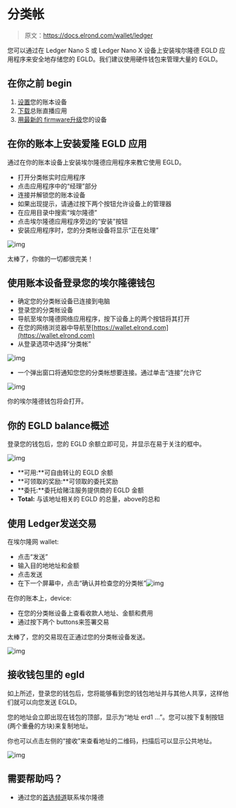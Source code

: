 # 分类帐

> 原文：<https://docs.elrond.com/wallet/ledger>

 您可以通过在 Ledger Nano S 或 Ledger Nano X 设备上安装埃尔隆德 EGLD 应用程序来安全地存储您的 EGLD。我们建议使用硬件钱包来管理大量的 EGLD。

## 在你之前 begin‌

1.  [设置](https://support.ledger.com/hc/en-us/articles/360000613793)您的账本设备
2.  [下载](https://www.ledger.com/ledger-live/download)总账直播应用
3.  [用最新的 firmware‌升级](https://support.ledger.com/hc/en-us/articles/360002731113)您的设备

## **在你的账本上安装爱隆 EGLD 应用** ‌

通过在你的账本设备上安装埃尔隆德应用程序来教它使用 EGLD。‌

*   打开分类帐实时应用程序
*   点击应用程序中的“经理”部分
*   连接并解锁您的账本设备
*   如果出现提示，请通过按下两个按钮允许设备上的管理器
*   在应用目录中搜索“埃尔隆德”
*   点击埃尔隆德应用程序旁边的“安装”按钮
*   安装应用程序时，您的分类帐设备将显示“正在处理”

![img](../Images/29fdfa4f47b35900ec17842f4d2954cc.png)

太棒了，你做的一切都很完美！

## 使用账本设备登录您的埃尔隆德钱包

*   确定您的分类帐设备已连接到电脑
*   登录您的分类帐设备
*   导航至埃尔隆德网络应用程序，按下设备上的两个按钮将其打开
*   在您的网络浏览器中导航至[https://wallet.elrond.com](https://wallet.elrond.com)
*   从登录选项中选择“分类帐”

![img](../Images/55cb6c9efc8e9f0c445fd0b5bd03ac6c.png)

*   一个弹出窗口将通知您您的分类帐想要连接。通过单击“连接”允许它

![img](../Images/62d359bbf2b9cb8ee102014df33e5bbe.png)

你的埃尔隆德钱包将会打开。‌

## 你的 EGLD balance‌概述

登录您的钱包后，您的 EGLD 余额立即可见，并显示在易于关注的框中。

![img](../Images/3286f489ad7fb9fa239cf97f55c54ebb.png)

*   **可用:**可自由转让的 EGLD 余额
*   **可领取的奖励:**可领取的委托奖励
*   **委托:**委托给赌注服务提供商的 EGLD 金额
*   **Total:** 与该地址相关的 EGLD 的总量，above‌的总和

## 使用 Ledger‌发送交易

在埃尔隆网 wallet:‌

*   点击“发送”
*   输入目的地地址和金额
*   点击发送
*   在下一个屏幕中，点击“确认并检查您的分类帐”![img](../Images/e9157a58a4358ff9c04f7203725a0e84.png)

在你的账本上，device:‌

*   在您的分类帐设备上查看收款人地址、金额和费用
*   通过按下两个 buttons‌来签署交易

太棒了，您的交易现在正通过您的分类帐设备发送。

![img](../Images/4e62988617f301b994671d9b278c623b.png)

## **接收钱包里的 egld**‌

如上所述，登录您的钱包后，您将能够看到您的钱包地址并与其他人共享，这样他们就可以向您发送 EGLD。‌

您的地址会立即出现在钱包的顶部，显示为“地址 erd1 ...”。您可以按下复制按钮(两个重叠的方块)来复制地址。‌

你也可以点击左侧的“接收”来查看地址的二维码，扫描后可以显示公共地址。

![img](../Images/64536482e55644496f6d678d878f678d.png)

## **需要帮助吗？** ‌

*   通过您的[首选频道](https://linktr.ee/Elrond)联系埃尔隆德